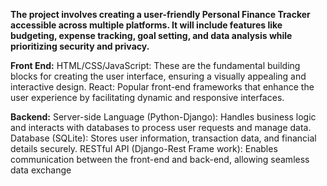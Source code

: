 **The project involves creating a user-friendly Personal Finance Tracker accessible across multiple platforms. It will include features like budgeting, expense tracking, goal setting, and data analysis while prioritizing security and privacy.**

**Front End:**
HTML/CSS/JavaScript: These are the fundamental building blocks for creating the user interface, ensuring a visually appealing and interactive design.
React: Popular front-end frameworks that enhance the user experience by facilitating dynamic and responsive interfaces.

**Backend:**
Server-side Language (Python-Django): Handles business logic and interacts with databases to process user requests and manage data.
Database (SQLite): Stores user information, transaction data, and financial details securely.
RESTful API (Django-Rest Frame work): Enables communication between the front-end and back-end, allowing seamless data exchange 
